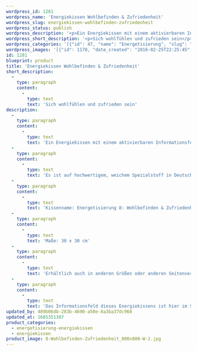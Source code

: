 ```yaml
---
wordpress_id: 1281
wordpress_name: 'Energiekissen Wohlbefinden & Zufriedenheit'
wordpress_slug: energiekissen-wohlbefinden-zufriedenheit
wordpress_status: publish
wordpress_description: '<p>Ein Energiekissen mit einem aktivierbaren Informationsfeld zu Wohlbefinden und Zufriedenheit sowie dem energetischen Zugang zu den dazugehörigen universellen Wissenspools.</p><p>Es ist auf hochwertigem, weichem Spezialstoff in Deutschland gedruckt und sorgfältig in Handarbeit in Deutschland mit Reißverschluss genäht. Laut Herstellerangaben ist der farbintensive Druck 70 Jahre lichtecht, waschbar (Wollwaschgang, 20°) und in einem umweltorientierten Verfahren hergestellt.</p><p>Kissenname: Energetisierung 8: Wohlbefinden &amp; Zufriedenheit. Reihe: Energetisierung</p><p>Maße: 30 x 30 cm</p><p>Erhältlich auch in anderen Größen oder anderen Seitenverhältnissen. Bitte kontaktieren Sie uns hierfür unter <a href="mailto:info@elvedenverlag.de">info@elvedenverlag.de</a>.</p><p>Das Informationsfeld dieses Energiekissens ist hier im Shop auch erhältlich als <a href="https://my.feenbaum.de/produkt-kategorie/energiebilder/fotokarten/energetisierung-fotokarten/">Fotokarte</a>, <a href="https://my.feenbaum.de/produkt-kategorie/energiebilder/wandbilder/energetisierung/">Wandbild</a> und <a href="https://my.feenbaum.de/produkt-kategorie/energiesprays/energetisierung-energiesprays/">Energiespray</a></p><p><a href="https://my.feenbaum.de/anwendung-energiekissen/">Anwendungshinweise</a></p>'
wordpress_short_description: '<p>Sich wohlfühlen und zufrieden sein</p>'
wordpress_categories: '[{"id": 47, "name": "Energetisierung", "slug": "energetisierung-energiekissen"}, {"id": 28, "name": "Energiekissen", "slug": "energiekissen"}]'
wordpress_images: '[{"id": 1178, "date_created": "2016-02-25T22:25:45", "date_created_gmt": "2016-02-25T20:25:45", "date_modified": "2016-02-25T22:25:45", "date_modified_gmt": "2016-02-25T20:25:45", "src": "https://my.feenbaum.de/wp-content/uploads/2016/02/8-Wohlbefinden-Zufriedenheit_800x800-W-2.jpg", "name": "8 Wohlbefinden-Zufriedenheit_800x800-W", "alt": ""}]'
id: 1281
blueprint: product
title: 'Energiekissen Wohlbefinden & Zufriedenheit'
short_description:
  -
    type: paragraph
    content:
      -
        type: text
        text: 'Sich wohlfühlen und zufrieden sein'
description:
  -
    type: paragraph
    content:
      -
        type: text
        text: 'Ein Energiekissen mit einem aktivierbaren Informationsfeld zu Wohlbefinden und Zufriedenheit sowie dem energetischen Zugang zu den dazugehörigen universellen Wissenspools.'
  -
    type: paragraph
    content:
      -
        type: text
        text: 'Es ist auf hochwertigem, weichem Spezialstoff in Deutschland gedruckt und sorgfältig in Handarbeit in Deutschland mit Reißverschluss genäht. Laut Herstellerangaben ist der farbintensive Druck 70 Jahre lichtecht, waschbar (Wollwaschgang, 20°) und in einem umweltorientierten Verfahren hergestellt.'
  -
    type: paragraph
    content:
      -
        type: text
        text: 'Kissenname: Energetisierung 8: Wohlbefinden & Zufriedenheit. Reihe: Energetisierung'
  -
    type: paragraph
    content:
      -
        type: text
        text: 'Maße: 30 x 30 cm'
  -
    type: paragraph
    content:
      -
        type: text
        text: 'Erhältlich auch in anderen Größen oder anderen Seitenverhältnissen. Bitte kontaktieren Sie uns hierfür unter info@elvedenverlag.de.'
  -
    type: paragraph
    content:
      -
        type: text
        text: 'Das Informationsfeld dieses Energiekissens ist hier im Shop auch erhältlich als Fotokarte, Wandbild und Energiespray'
updated_by: 489b06db-283b-4690-a50e-8a3ba37dc968
updated_at: 1685351307
product_categories:
  - energetisierung-energiekissen
  - energiekissen
product_image: 8-Wohlbefinden-Zufriedenheit_800x800-W-2.jpg
---
```

